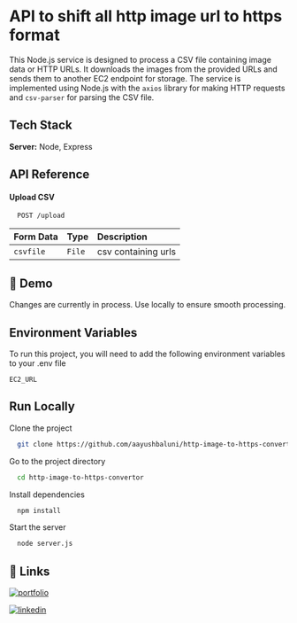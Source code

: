 
# API to shift all http image url to https format

This Node.js service is designed to process a CSV file containing image data or HTTP URLs. It downloads the images from the provided URLs and sends them to another EC2 endpoint for storage. The service is implemented using Node.js with the `axios` library for making HTTP requests and `csv-parser` for parsing the CSV file.


## Tech Stack


**Server:** Node, Express


## API Reference

#### Upload CSV

```http
  POST /upload
```

| Form Data | Type     | Description                |
| :-------- | :------- | :------------------------- |
| `csvfile`   | `File`    | csv containing urls|





## 🔗 Demo

Changes are currently in process. Use locally to ensure smooth processing.
## Environment Variables

To run this project, you will need to add the following environment variables to your .env file

`EC2_URL`


## Run Locally

Clone the project

```bash
  git clone https://github.com/aayushbaluni/http-image-to-https-convertor.git
```

Go to the project directory

```bash
  cd http-image-to-https-convertor
```

Install dependencies

```bash
  npm install
```

Start the server

```bash
  node server.js
```


## 🔗 Links
[![portfolio](https://img.shields.io/badge/my_portfolio-000?style=for-the-badge&logo=ko-fi&logoColor=white)](https://portfolio-aayushbalunis-projects.vercel.app/)

[![linkedin](https://img.shields.io/badge/linkedin-0A66C2?style=for-the-badge&logo=linkedin&logoColor=white)](https://www.linkedin.com/in/ayush-baluni-1469a4241/)


